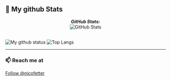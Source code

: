 <h2>👀 My github Stats</h2>

<div>

  <p align="center">
  <b><em>GitHub Stats:</em></b> <br/>
    <img src="https://github-readme-streak-stats.herokuapp.com/?user=nicomfe" alt="GitHub Stats" /> <br/><br/>

</div>

![My github status](https://github-readme-stats.vercel.app/api?username=nicomfe&show_icons=true&include_all_commits=true)
![Top Langs](https://github-readme-stats.vercel.app/api/top-langs/?username=nicomfe&layout=compact)

---------------------------------------------------------------------------------------------------------------------

<!-- <a href="https://discord.gg/fpUtBrbKU5" target="blank"><img align="center" src="https://raw.githubusercontent.com/rahuldkjain/github-profile-readme-generator/master/src/images/icons/Social/discord.svg" alt="xDeckland#0872" height="30" width="40" /></a> -->

### 📫 Reach me at 
<a href="https://twitter.com/nicofetter?ref_src=twsrc%5Etfw" class="twitter-follow-button" data-show-count="false">Follow @nicofetter</a><script async src="https://platform.twitter.com/widgets.js" charset="utf-8"></script>




